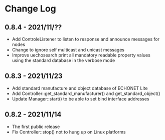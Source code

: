 # Change Log

## 0.8.4 - 2021/11/??

- Add ControleListener to listen to response and announce messages for nodes
- Change to ignore self multicast and unicast messages
- Improve uechosearch print all mandatory readable property values using the standard database in the verbose mode

## 0.8.3 - 2021/11/23

- Add standard manufacture and object database of ECHONET Lite
- Add Controller::get_standard_manufacturer() and get_standard_object()
- Update Manager::start() to be able to set bind interface addresses

## 0.8.2 - 2021/11/14

- The first public release
- Fix Controller::stop() not to hung up on Linux platforms